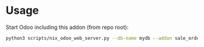 # Usage

Start Odoo including this addon (from repo root):

```bash
python3 scripts/nix_odoo_web_server.py --db-name mydb --addon sale_order_invoicing_qty_percentage
```
